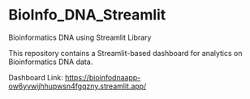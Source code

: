 # BioInfo_DNA_Streamlit
Bioinformatics DNA using Streamlit Library

This repository contains a Streamlit-based dashboard for analytics on Bioinformatics DNA  data.

Dashboard Link: https://bioinfodnaapp-ow6yvwijhhupwsn4fgqzny.streamlit.app/
